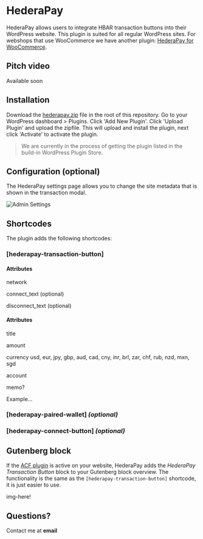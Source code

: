 # HederaPay

HederaPay allows users to integrate HBAR transaction buttons into their WordPress website. This plugin is suited for all regular WordPress sites. For webshops that use WooCommerce we have another plugin: [HederaPay for WooCommerce](https://github.com/louweal/hellofuturehackathon/tree/master/hederapay-for-woocommerce).

## Pitch video

Available soon

## Installation

Download the [hederapay.zip](https://github.com/louweal/hellofuturehackathon/blob/master/hederapay.zip) file in the root of this repository. Go to your WordPress dashboard > Plugins. Click 'Add New Plugin'. Click 'Upload Plugin' and upload the zipfile. This will upload and install the plugin, next click 'Activate' to activate the plugin.

> We are currently in the process of getting the plugin listed in the build-in WordPress Plugin Store.

## Configuration (optional)

The HederaPay settings page allows you to change the site metadata that is shown in the transaction modal.

![Admin Settings](https://github.com/louweal/hellofuturehackathon/blob/master/assets/admin-settings.png)

## Shortcodes

The plugin adds the following shortcodes:

### [hederapay-transaction-button]

#### Attributes

network

connect_text (optional)

disconnect_text (optional)

#### Attributes

title

amount

currency usd, eur, jpy, gbp, aud, cad, cny, inr, brl, zar, chf, rub, nzd, mxn, sgd

account

memo?

Example...

### [hederapay-paired-wallet] _(optional)_

### [hederapay-connect-button] _(optional)_

## Gutenberg block

If the [ACF plugin](https://wordpress.org/plugins/advanced-custom-fields/) is active on your website, HederaPay adds the _HederaPay Transaction Button_ block to your Gutenberg block overview. The functionality is the same as the `[hederapay-transaction-button]` shortcode, it is just easier to use.

img-here!

## Questions?

Contact me at **email**

